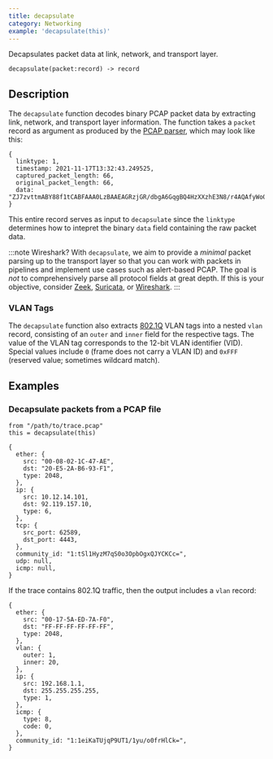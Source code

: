 ```yaml
---
title: decapsulate
category: Networking
example: 'decapsulate(this)'
---
```


Decapsulates packet data at link, network, and transport layer.

```tql
decapsulate(packet:record) -> record
```

## Description

The `decapsulate` function decodes binary PCAP packet data by extracting link,
network, and transport layer information. The function takes a `packet` record
as argument as produced by the [PCAP parser](/reference/formats/pcap), which may
look like this:

```tql
{
  linktype: 1,
  timestamp: 2021-11-17T13:32:43.249525,
  captured_packet_length: 66,
  original_packet_length: 66,
  data: "ZJ7zvttmABY88f1tCABFAAA0LzBAAEAGRzjGR/dbgA6GqgBQ4HzXXzhE3N8/r4AQAfyWoQAAAQEICqMYaE9Mw7SY",
}
```

This entire record serves as input to `decapsulate` since the `linktype`
determines how to intepret the binary `data` field containing the raw packet
data.

:::note Wireshark?
With `decapsulate`, we aim to provide a *minimal* packet parsing up to the
transport layer so that you can work with packets in pipelines and implement use
cases such as alert-based PCAP. The goal is *not* to comprehensively parse all
protocol fields at great depth. If this is your objective, consider
[Zeek](https://zeek.org), [Suricata](https://suricata.io), or
[Wireshark](https://wireshark.org).
:::

### VLAN Tags

The `decapsulate` function also extracts
[802.1Q](https://en.wikipedia.org/wiki/IEEE_802.1Q) VLAN tags into a nested
`vlan` record, consisting of an `outer` and `inner` field for the respective
tags. The value of the VLAN tag corresponds to the 12-bit VLAN identifier (VID).
Special values include `0` (frame does not carry a VLAN ID) and `0xFFF`
(reserved value; sometimes wildcard match).

## Examples

### Decapsulate packets from a PCAP file

```tql
from "/path/to/trace.pcap"
this = decapsulate(this)
```

```tql
{
  ether: {
    src: "00-08-02-1C-47-AE",
    dst: "20-E5-2A-B6-93-F1",
    type: 2048,
  },
  ip: {
    src: 10.12.14.101,
    dst: 92.119.157.10,
    type: 6,
  },
  tcp: {
    src_port: 62589,
    dst_port: 4443,
  },
  community_id: "1:tSl1HyzM7qS0o3OpbOgxQJYCKCc=",
  udp: null,
  icmp: null,
}
```

If the trace contains 802.1Q traffic, then the output includes a `vlan` record:

```tql
{
  ether: {
    src: "00-17-5A-ED-7A-F0",
    dst: "FF-FF-FF-FF-FF-FF",
    type: 2048,
  },
  vlan: {
    outer: 1,
    inner: 20,
  },
  ip: {
    src: 192.168.1.1,
    dst: 255.255.255.255,
    type: 1,
  },
  icmp: {
    type: 8,
    code: 0,
  },
  community_id: "1:1eiKaTUjqP9UT1/1yu/o0frHlCk=",
}
```
